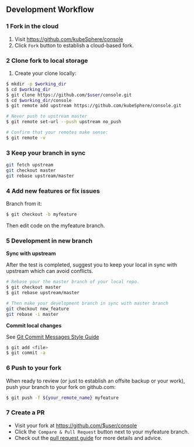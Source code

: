 ## Development Workflow

### 1 Fork in the cloud

1. Visit https://github.com/kubeSphere/console
2. Click `Fork` button to establish a cloud-based fork.

### 2 Clone fork to local storage

1. Create your clone locally:

```bash
$ mkdir -p $working_dir
$ cd $working_dir
$ git clone https://github.com/$user/console.git
$ cd $working_dir/console
$ git remote add upstream https://github.com/kubeSphere/console.git

# Never push to upstream master
$ git remote set-url --push upstream no_push

# Confirm that your remotes make sense:
$ git remote -v
```

### 3 Keep your branch in sync

```bash
git fetch upstream
git checkout master
git rebase upstream/master
```

### 4 Add new features or fix issues

Branch from it:

```bash
$ git checkout -b myfeature
```

Then edit code on the myfeature branch.

### 5 Development in new branch

**Sync with upstream**

After the test is completed, suggest you to keep your local in sync with upstream which can avoid conflicts.

```bash
# Rebase your the master branch of your local repo.
$ git checkout master
$ git rebase upstream/master

# Then make your development branch in sync with master branch
git checkout new_feature
git rebase -i master
```
**Commit local changes**

See [Git Commit Messages Style Guide](../CONTRIBUTING.md#git-commit-messages)

```bash
$ git add <file>
$ git commit -a
```

### 6 Push to your fork

When ready to review (or just to establish an offsite backup or your work), push your branch to your fork on github.com:

```bash
$ git push -f ${your_remote_name} myfeature
```

### 7 Create a PR

- Visit your fork at https://github.com/$user/console
- Click the` Compare & Pull Request` button next to your myfeature branch.
- Check out the [pull request guide](./CONTRIBUTING.md#pull-requests) for more details and advice.
